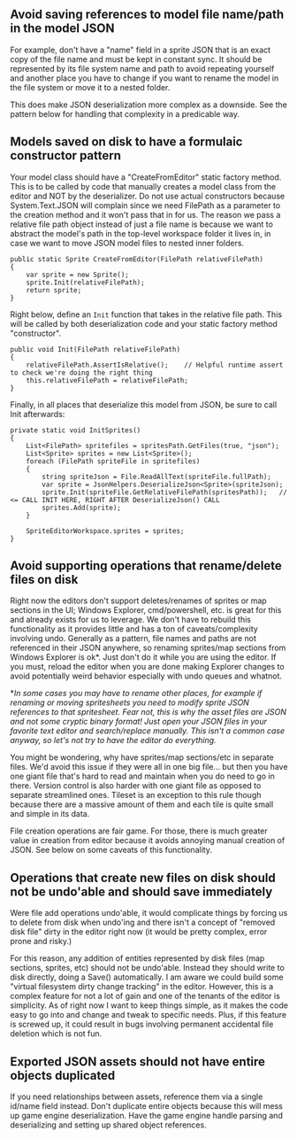 ## Avoid saving references to model file name/path in the model JSON

For example, don't have a "name" field in a sprite JSON that is an exact copy of the file name and must be kept in constant sync. It should be represented by its file system name and path to avoid repeating yourself and another place you have to change if you want to rename the model in the file system or move it to a nested folder.

This does make JSON deserialization more complex as a downside. See the pattern below for handling that complexity in a predicable way.

## Models saved on disk to have a formulaic constructor pattern

Your model class should have a "CreateFromEditor" static factory method. This is to be called by code that manually creates a model class from the editor and NOT by the deserializer. Do not use actual constructors because System.Text.JSON will complain since we need FilePath as a parameter to the creation method and it won't pass that in for us. The reason we pass a relative file path object instead of just a file name is because we want to abstract the model's path in the top-level workspace folder it lives in, in case we want to move JSON model files to nested inner folders.

```
public static Sprite CreateFromEditor(FilePath relativeFilePath)
{
    var sprite = new Sprite();
    sprite.Init(relativeFilePath);
    return sprite;
}
```

Right below, define an `Init` function that takes in the relative file path. This will be called by both deserialization code and your static factory method "constructor".

```
public void Init(FilePath relativeFilePath)
{
    relativeFilePath.AssertIsRelative();    // Helpful runtime assert to check we're doing the right thing
    this.relativeFilePath = relativeFilePath;
}
```

Finally, in all places that deserialize this model from JSON, be sure to call Init afterwards:

```
private static void InitSprites()
{
    List<FilePath> spritefiles = spritesPath.GetFiles(true, "json");
    List<Sprite> sprites = new List<Sprite>();
    foreach (FilePath spriteFile in spritefiles)
    {
        string spriteJson = File.ReadAllText(spriteFile.fullPath);
        var sprite = JsonHelpers.DeserializeJson<Sprite>(spriteJson);
        sprite.Init(spriteFile.GetRelativeFilePath(spritesPath));   // <= CALL INIT HERE, RIGHT AFTER DeserializeJson() CALL
        sprites.Add(sprite);
    }

    SpriteEditorWorkspace.sprites = sprites;
}
```

## Avoid supporting operations that rename/delete files on disk

Right now the editors don't support deletes/renames of sprites or map sections in the UI; Windows Explorer, cmd/powershell, etc. is great for this and already exists for us to leverage. We don't have to rebuild this functionality as it provides little and has a ton of caveats/complexity involving undo. Generally as a pattern, file names and paths are not referenced in their JSON anywhere, so renaming sprites/map sections from Windows Explorer is ok*. Just don't do it while you are using the editor. If you must, reload the editor when you are done making Explorer changes to avoid potentially weird behavior especially with undo queues and whatnot.

**In some cases you may have to rename other places, for example if renaming or moving spritesheets you need to modify sprite JSON references to that spritesheet. Fear not, this is why the asset files are JSON and not some cryptic binary format! Just open your JSON files in your favorite text editor and search/replace manually. This isn't a common case anyway, so let's not try to have the editor do everything.*

You might be wondering, why have sprites/map sections/etc in separate files. We'd avoid this issue if they were all in one big file... but then you have one giant file that's hard to read and maintain when you do need to go in there. Version control is also harder with one giant file as opposed to separate streamlined ones. Tileset is an exception to this rule though because there are a massive amount of them and each tile is quite small and simple in its data.

File creation operations are fair game. For those, there is much greater value in creation from editor because it avoids annoying manual creation of JSON. See below on some caveats of this functionality.

## Operations that create new files on disk should not be undo'able and should save immediately

Were file add operations undo'able, it would complicate things by forcing us to delete from disk when undo'ing and there isn't a concept of "removed disk file" dirty in the editor right now (it would be pretty complex, error prone and risky.)

For this reason, any addition of entities represented by disk files (map sections, sprites, etc) should not be undo'able. Instead they should write to disk directly, doing a Save() automatically. I am aware we could build some "virtual filesystem dirty change tracking" in the editor. However, this is a complex feature for not a lot of gain and one of the tenants of the editor is simplicity. As of right now I want to keep things simple, as it makes the code easy to go into and change and tweak to specific needs. Plus, if this feature is screwed up, it could result in bugs involving permanent accidental file deletion which is not fun.

## Exported JSON assets should not have entire objects duplicated

If you need relationships between assets, reference them via a single id/name field instead. Don't duplicate entire objects because this will mess up game engine deserialization. Have the game engine handle parsing and deserializing and setting up shared object references.